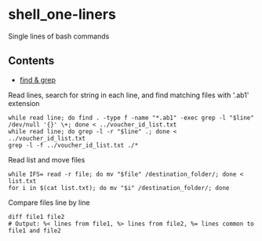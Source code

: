 # shell_one-liners

Single lines of bash commands 

## Contents

- [find & grep](#find--grep)

Read lines, search for string in each line, and find matching files with '.ab1' extension

    while read line; do find . -type f -name "*.ab1" -exec grep -l "$line" /dev/null '{}' \+; done < ../voucher_id_list.txt
    while read line; do grep -l -r "$line" .; done < ../voucher_id_list.txt
    grep -l -f ../voucher_id_list.txt ./*
    
Read list and move files  

    while IFS= read -r file; do mv "$file" /destination_folder/; done < list.txt
    for i in $(cat list.txt); do mv "$i" /destination_folder/; done
    
Compare files line by line 

    diff file1 file2
    # Output: %< lines from file1, %> lines from file2, %= lines common to file1 and file2
  
